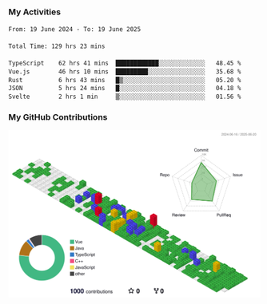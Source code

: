 ### My Activities

<!--START_SECTION:waka-->

```txt
From: 19 June 2024 - To: 19 June 2025

Total Time: 129 hrs 23 mins

TypeScript    62 hrs 41 mins  ████████████░░░░░░░░░░░░░   48.45 %
Vue.js        46 hrs 10 mins  █████████░░░░░░░░░░░░░░░░   35.68 %
Rust          6 hrs 43 mins   █▒░░░░░░░░░░░░░░░░░░░░░░░   05.20 %
JSON          5 hrs 24 mins   █░░░░░░░░░░░░░░░░░░░░░░░░   04.18 %
Svelte        2 hrs 1 min     ▒░░░░░░░░░░░░░░░░░░░░░░░░   01.56 %
```

<!--END_SECTION:waka-->

### My GitHub Contributions

![](./profile-3d-contrib/profile-gitblock.svg)
